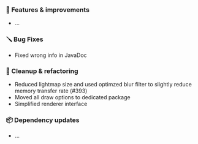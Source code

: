 ### 🚀 Features & improvements

- ...

### 🪛 Bug Fixes

- Fixed wrong info in JavaDoc

### 🧽 Cleanup & refactoring

- Reduced lightmap size and used optimzed blur filter to slightly reduce memory transfer rate (#393)
- Moved all draw options to dedicated package
- Simplified renderer interface

### 📦 Dependency updates

- ...
